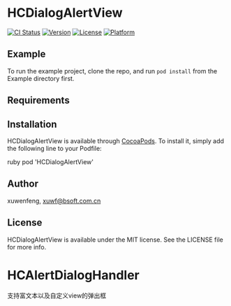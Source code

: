 # HCDialogAlertView

[![CI Status](https://img.shields.io/travis/xuwenfeng/HCDialogAlertView.svg?style=flat)](https://travis-ci.org/xuwenfeng/HCDialogAlertView)
[![Version](https://img.shields.io/cocoapods/v/HCDialogAlertView.svg?style=flat)](https://cocoapods.org/pods/HCDialogAlertView)
[![License](https://img.shields.io/cocoapods/l/HCDialogAlertView.svg?style=flat)](https://cocoapods.org/pods/HCDialogAlertView)
[![Platform](https://img.shields.io/cocoapods/p/HCDialogAlertView.svg?style=flat)](https://cocoapods.org/pods/HCDialogAlertView)

## Example

To run the example project, clone the repo, and run `pod install` from the Example directory first.

## Requirements

## Installation

HCDialogAlertView is available through [CocoaPods](https://cocoapods.org). To install
it, simply add the following line to your Podfile:

ruby
pod 'HCDialogAlertView'

## Author

xuwenfeng, xuwf@bsoft.com.cn

## License

HCDialogAlertView is available under the MIT license. See the LICENSE file for more info.
# HCAlertDialogHandler
支持富文本以及自定义view的弹出框
